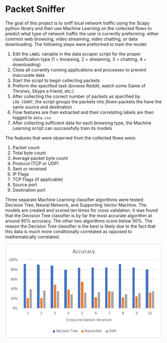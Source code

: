 # Packet Sniffer
The goal of this project is to sniff local network traffic using the Scapy python library and then use Machine Learning on the collected flows to predict what type of network traffic the user is currently preforming: either common web browsing, video streaming, video chatting, or data downloading. The following steps were preformed to train the model:

1. Edit the `LABEL` variable in the data scraper script for the proper classification type (1 = browsing, 2 = streaming, 3 = chatting, 4 = downloading)
1. Close all currently running applications and processes to prevent inaccurate data
1. Start the script to begin collecting packets
1. Preform the specified task (browse Reddit, watch some Game of Thrones, Skype a friend, etc.)
1. After collecting the correct number of packets as specified by  `LOG_COUNT`, the script groups the packets into *flows*–packets the have the same source and destination
1. Flow features are then extracted and their correlating labels are then logged to `data.csv`
1. After collecting sufficient data for each browsing type, the Machine Learning script can successfully train its models

The features that were observed from the collected flows were:

1. Packet count
1. Total byte count
1. Average packet byte count
1. Protocol (TCP or UDP)
1. Sent or received
1. IP Flags
1. TCP Flags (if applicable)
1. Source port
1. Destination port

Three separate Machine Learning classifier algorithms were tested: Decision Tree, Neural Network, and Supporting Vector Machine. The models are created and scored ten times for cross validation. It was found that the Decision Tree classifier is by far the most accurate algorithm at around 90% accuracy. The other two algorithms score below 50%. The reason the Decision Tree classifier is the best is likely due to the fact that this data is much more conditionally correlated as opposed to mathematically correlated.

<p align="center">
  <img src="accuracy.png" width="500">
</p>
